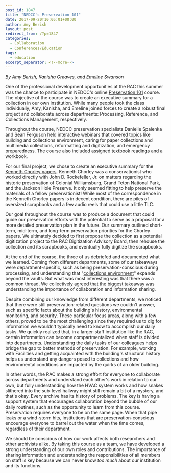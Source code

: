 ```yaml
---
post_id: 1847
title: "NEDCC's Preservation 101"
date: 2017-09-20T10:05:01+00:00
author: Amy Berish
layout: post
redirect_from: /?p=1847
categories:
  - Collaboration
  - Conferences/Education
tags:
  - education
excerpt_separator: <!--more-->
---
```

_By Amy Berish, Kanisha Greaves, and Emeline Swanson_

One of the professional development opportunities at the RAC this summer was the chance to participate in NEDCC's online [Preservation 101](https://www.nedcc.org/preservation-training/preservation-101-online-course) course. The objective of the course was to create an executive summary for a collection in our own institution. While many people took the class individually, Amy, Kanisha, and Emeline joined forces to create a robust final project and collaborate across departments: Processing, Reference, and Collections Management, respectively.

<!--more-->

Throughout the course, NEDCC preservation specialists Danielle Spalenka and Sean Ferguson held interactive webinars that covered topics like building and collections environment, caring for paper collections and multimedia collections, reformatting and digitization, and emergency preparedness. The course also included assigned [textbook](https://www.nedcc.org/preservation101/welcome) readings and a workbook.

For our final project, we chose to create an executive summary for the [Kenneth Chorley papers](http://dimes.rockarch.org/FA067/collection). Kenneth Chorley was a conservationist who worked directly with John D. Rockefeller, Jr. on matters regarding the historic preservation of Colonial Williamsburg, Grand Teton National Park, and the Jackson Hole Preserve. It only seemed fitting to help preserve the materials of a fellow preservationist! While most of the correspondence in the Kenneth Chorley papers is in decent condition, there are piles of oversized scrapbooks and a few audio reels that could use a little TLC.

Our goal throughout the course was to produce a document that could guide our preservation efforts with the potential to serve as a proposal for a more detailed preservation plan in the future. Our summary outlined short-term, mid-term, and long-term preservation priorities for the Chorley papers. We ultimately decided to first propose the collection as a potential digitization project to the RAC Digitization Advisory Board, then rehouse the collection and its scrapbooks, and eventually fully digitize the scrapbooks.

At the end of the course, the three of us debriefed and documented what we learned. Coming from different departments, some of our takeaways were department-specific, such as being preservation-conscious during processing, and understanding that "[collections environment](https://www.nedcc.org/assets/media/documents/Pres101/CollectionsEnvironment.pdf)" expands beyond the vaults. But what was most interesting was that there was a common thread. We collectively agreed that the biggest takeaway was understanding the importance of collaboration and information sharing.

Despite combining our knowledge from different departments, we noticed that there were still preservation-related questions we couldn't answer, such as specific facts about the building's history, environmental monitoring, and security. These particular focus areas, along with a few others, proved to be the most challenging since they required us to dig for information we wouldn't typically need to know to accomplish our daily tasks. We quickly realized that, in a larger-staff institution like the RAC, certain information can become compartmentalized when staff is divided into departments. Understanding the daily tasks of our colleagues helps bridge the gap to better methods of preservation. For example, working with Facilities and getting acquainted with the building's structural history helps us understand any dangers posed to collections and how environmental conditions are impacted by the quirks of an older building.

In other words, the RAC makes a strong effort for everyone to collaborate across departments and understand each other's work in relation to our own, but fully understanding how the HVAC system works and how snakes slithered into the sub-level hallway might still remain a bit of a mystery, and that's okay. Every archive has its history of problems. The key is having a support system that encourages collaboration beyond the bubble of our daily routines, such as the opportunity to learn from this course. Preservation requires everyone to be on the same page. When that pipe leaks or a wind-storm hits, institutions that are preservation-conscious encourage everyone to barrel out the water when the time comes, regardless of their department.

We should be conscious of how our work affects both researchers and other archivists alike. By taking this course as a team, we have developed a strong understanding of our own roles and contributions. The importance of sharing information and understanding the responsibilities of all members on staff is key because we can never know _too much_ about our institution and its functions.

